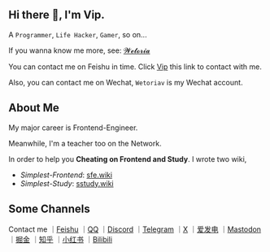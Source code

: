 ## Hi there 👋, I'm Vip.

A `Programmer`, `Life Hacker`, `Gamer`, so on...

If you wanna know me more, see: [𝓦𝓮𝓽𝓸𝓻𝓲𝓪](https://simplest-frontend.feishu.cn/wiki/wikcnHmIs4HagSlJPiti2VESQEh)

You can contact me on Feishu in time. Click [Vip](https://www.feishu.cn/invitation/page/add_contact/?token=d8fn4b75-48ac-4726-b4d7-b499073fbd6d) this link to contact with me.

Also, you can contact me on Wechat, `Wetoriav` is my Wechat account.

## About Me

My major career is Frontend-Engineer.

Meanwhile, I'm a teacher too on the Network.

In order to help you **Cheating on Frontend and Study**. I wrote two wiki,

- *Simplest-Frontend*: [sfe.wiki](https://sfe.wiki)
- *Simplest-Study*: [sstudy.wiki](https://sstudy.wiki)

## Some Channels

Contact me
｜[Feishu](https://www.feishu.cn/invitation/page/add_contact/?token=d8fn4b75-48ac-4726-b4d7-b499073fbd6d)
｜[QQ](https://qm.qq.com/q/alsQpmCeZy)
｜[Discord](https://discordapp.com/users/563045745406771220)
｜[Telegram](https://t.me/wetoria)
｜[X](https://x.com/wetoriav)
｜[爱发电](https://afdian.net/a/Wetoria)
｜[Mastodon](https://c7.io/@Wetoria)
｜[掘金](https://juejin.cn/user/2682464104099694)
｜[知乎](https://www.zhihu.com/people/wetoria)
｜[小红书](https://www.xiaohongshu.com/user/profile/633ec36b000000001901d452?xhsshare=CopyLink&appuid=633ec36b000000001901d452&apptime=1695011375)
｜[Bilibili](https://space.bilibili.com/1905493)

<!--
**Wetoria/Wetoria** is a ✨ _special_ ✨ repository because its `README.md` (this file) appears on your GitHub profile.

Here are some ideas to get you started:

- 🔭 I’m currently working on ...
- 🌱 I’m currently learning ...
- 👯 I’m looking to collaborate on ...
- 🤔 I’m looking for help with ...
- 💬 Ask me about ...
- 📫 How to reach me: ...
- 😄 Pronouns: ...
- ⚡ Fun fact: ...
-->
